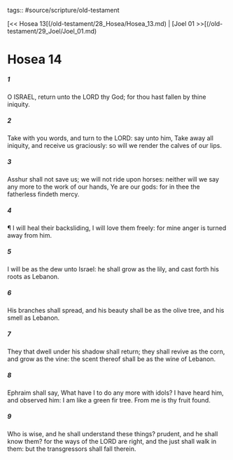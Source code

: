 tags:: #source/scripture/old-testament

[<< Hosea 13[(/old-testament/28_Hosea/Hosea_13.md) | [Joel 01 >>[(/old-testament/29_Joel/Joel_01.md)

# Hosea 14

##### 1

O ISRAEL, return unto the LORD thy God; for thou hast fallen by thine iniquity.

##### 2

Take with you words, and turn to the LORD: say unto him, Take away all iniquity, and receive us graciously: so will we render the calves of our lips.

##### 3

Asshur shall not save us; we will not ride upon horses: neither will we say any more to the work of our hands, Ye are our gods: for in thee the fatherless findeth mercy.

##### 4

¶ I will heal their backsliding, I will love them freely: for mine anger is turned away from him.

##### 5

I will be as the dew unto Israel: he shall grow as the lily, and cast forth his roots as Lebanon.

##### 6

His branches shall spread, and his beauty shall be as the olive tree, and his smell as Lebanon.

##### 7

They that dwell under his shadow shall return; they shall revive as the corn, and grow as the vine: the scent thereof shall be as the wine of Lebanon.

##### 8

Ephraim shall say, What have I to do any more with idols? I have heard him, and observed him: I am like a green fir tree. From me is thy fruit found.

##### 9

Who is wise, and he shall understand these things? prudent, and he shall know them? for the ways of the LORD are right, and the just shall walk in them: but the transgressors shall fall therein.
